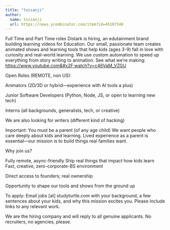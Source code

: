 ```yaml
---
title: "toisanji"
author:
  name: toisanji
  url: https://news.ycombinator.com/item?id=45107348
---
```

Full Time and Part Time roles 
Distark is hiring, an edutainment brand building learning videos for Education. Our small, passionate team creates animated shows and learning tools that help kids (ages 3-9) fall in love with curiosity and real-world learning. We use custom automation to speed up everything from story writing to animation. See what we’re making: <a href="https:&#x2F;&#x2F;www.youtube.com&#x2F;watch?v=c46VaM_VZGU" rel="nofollow">https:&#x2F;&#x2F;www.youtube.com&#x2F;watch?v=c46VaM_VZGU</a>

Open Roles (REMOTE, non US):

Animators (2D&#x2F;3D or hybrid—experience with AI tools a plus)

Junior Software Developers (Python, Node, JS, or open to learning new tech)

Interns (all backgrounds, generalists, tech, or creative)

We are also looking for writers (different kind of hacking)

Important: You must be a parent (of any age child) We want people who care deeply about kids and learning. Lived experience as a parent is essential—our mission is to build things real families want.

Why join us?

Fully remote, async-friendly Ship real things that impact how kids learn Fast, creative, zero-corporate-BS environment

Direct access to founders; real ownership

Opportunity to shape our tools and shows from the ground up

To apply: Email jobs [at] studyturtle.com with your background, a few sentences about your kids, and why this mission excites you. Please include links to any relevant work.

We are the hiring company and will reply to all genuine applicants. No recruiters, no agencies, please.
<JobApplication />
